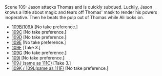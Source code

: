 Scene 109: Jason attacks Thomas and is quickly subdued. Luckily, Jason knows a little about magic and tears off Thomas' mask to render his powers inoperative. Then he beats the pulp out of Thomas while Ali looks on.

* [109B/109A](109B-109A--NoPref.--.md) [No take preference.]
* [109C](109C--NoPref.--.md) [No take preference.]
* [109D](109D--NoPref.--.md) [No take preference.]
* [109E](109E--NoPref.--.md) [No take preference.]
* [109F](109F--Take03--.md) [Take 3.]
* [109G](109G--NoPref.--.md) [No take preference.]
* [109I](109I--NoPref.--.md) [No take preference.]
* [109J (same as 111C)](109J-111C--Take03--.md) [Take 3.]
* [109K / 109L(same as 111F)](109K--109L-111F--.md) [No take preference.]
